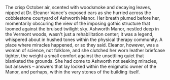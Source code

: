 The crisp October air, scented with woodsmoke and decaying leaves, nipped at Dr. Eleanor Vance's exposed ears as she hurried across the cobblestone courtyard of Ashworth Manor. Her breath plumed before her, momentarily obscuring the view of the imposing gothic structure that loomed against the bruised twilight sky.  Ashworth Manor, nestled deep in the Vermont woods, wasn't just a rehabilitation center; it was a legend, whispered about in hushed tones within the physical therapy community.  A place where miracles happened, or so they said.  Eleanor, however, was a woman of science, not folklore, and she clutched her worn leather briefcase tighter, the weight a small comfort against the unsettling quiet that blanketed the grounds.  She had come to Ashworth not seeking miracles, but answers – answers that lay locked within the enigmatic owner of the Manor, and perhaps, within the very stones of the building itself.
